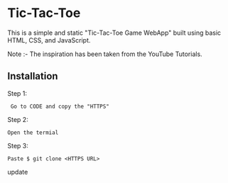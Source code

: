 
# Tic-Tac-Toe 
This is a simple and static "Tic-Tac-Toe Game WebApp" built using basic HTML, CSS, and JavaScript.


Note :- The inspiration has been taken from the YouTube Tutorials.




## Installation

Step 1:

```
 Go to CODE and copy the "HTTPS"
```
Step 2:
```
Open the termial 
```
Step 3:
```
Paste $ git clone <HTTPS URL>
```    


update